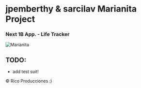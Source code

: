 jpemberthy & sarcilav Marianita Project
=======================================

### Next 1B App. - Life Tracker

![Marianita](http://www.kienyke.com/wp-content/uploads/2012/08/mariana_pajon_1.jpg)

## TODO:

* add test suit!

&copy; Rico Producciones :)
